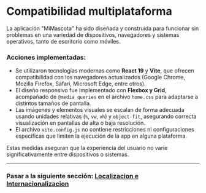 # Compatibilidad multiplataforma

La aplicación "MiMascota" ha sido diseñada y construida para funcionar sin problemas en una variedad de dispositivos, navegadores y sistemas operativos, tanto de escritorio como móviles.

### Acciones implementadas:
- Se utilizaron tecnologías modernas como **React 19** y **Vite**, que ofrecen compatibilidad con los navegadores actualizados (Google Chrome, Mozilla Firefox, Safari, Microsoft Edge, entre otros).
- El diseño responsivo fue implementado con **Flexbox y Grid**, acompañado de `@media queries` en el archivo `home.css` para adaptarse a distintos tamaños de pantalla.
- Las imágenes y elementos visuales se escalan de forma adecuada usando unidades relativas (`%`, `vw`, `vh`) y `object-fit`, asegurando correcta visualización en pantallas de alta o baja resolución.
- El archivo `vite.config.js` no contiene restricciones ni configuraciones específicas que limiten la ejecución de la app en alguna plataforma.

Estas medidas aseguran que la experiencia del usuario no varíe significativamente entre dispositivos o sistemas.

---

### Pasar a la siguiente sección: [Localizacion e Internacionalizacion](18-localizacion-internacionalizacion.md)
